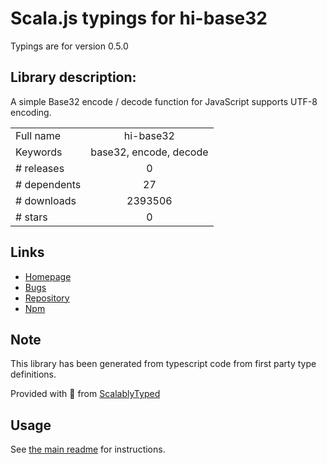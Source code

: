 
# Scala.js typings for hi-base32

Typings are for version 0.5.0

## Library description:
A simple Base32 encode / decode function for JavaScript supports UTF-8 encoding.

|                    |                 |
| ------------------ | :-------------: |
| Full name          | hi-base32 |
| Keywords           | base32, encode, decode |
| # releases         | 0 |
| # dependents       | 27 |
| # downloads        | 2393506 |
| # stars            | 0 |

## Links
- [Homepage](https://github.com/emn178/hi-base32)
- [Bugs](https://github.com/emn178/hi-base32/issues)
- [Repository](https://github.com/emn178/hi-base32)
- [Npm](https://www.npmjs.com/package/hi-base32)
    


## Note
This library has been generated from typescript code from first party type definitions.

Provided with :purple_heart: from [ScalablyTyped](https://github.com/oyvindberg/ScalablyTyped)

## Usage
See [the main readme](../../readme.md) for instructions.


